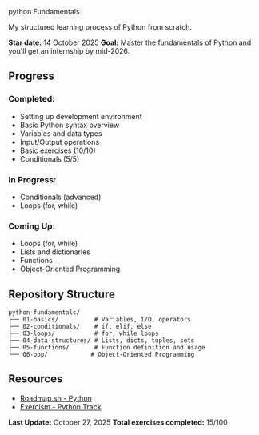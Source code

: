 python Fundamentals

My structured learning process of Python from scratch.

**Star date:** 14 October 2025
**Goal:** Master the fundamentals of Python and you'll get an internship by mid-2026.

## Progress

### Completed:
- Setting up development environment
- Basic Python syntax overview
- Variables and data types 
- Input/Output operations 
- Basic exercises (10/10)
- Conditionals (5/5)

### In Progress:
- Conditionals (advanced)
- Loops (for, while)

###  Coming Up:
- Loops (for, while)
- Lists and dictionaries
- Functions
- Object-Oriented Programming
## Repository Structure
```
python-fundamentals/
├── 01-basics/          # Variables, I/O, operators
├── 02-conditionals/    # if, elif, else
├── 03-loops/           # for, while loops
├── 04-data-structures/ # Lists, dicts, tuples, sets
├── 05-functions/       # Function definition and usage
└── 06-oop/            # Object-Oriented Programming
```
## Resources

- [Roadmap.sh - Python](https://roadmap.sh/python)
- [Exercism - Python Track](https://exercism.org/tracks/python)

**Last Update:** October 27, 2025
**Total exercises completed:** 15/100  
